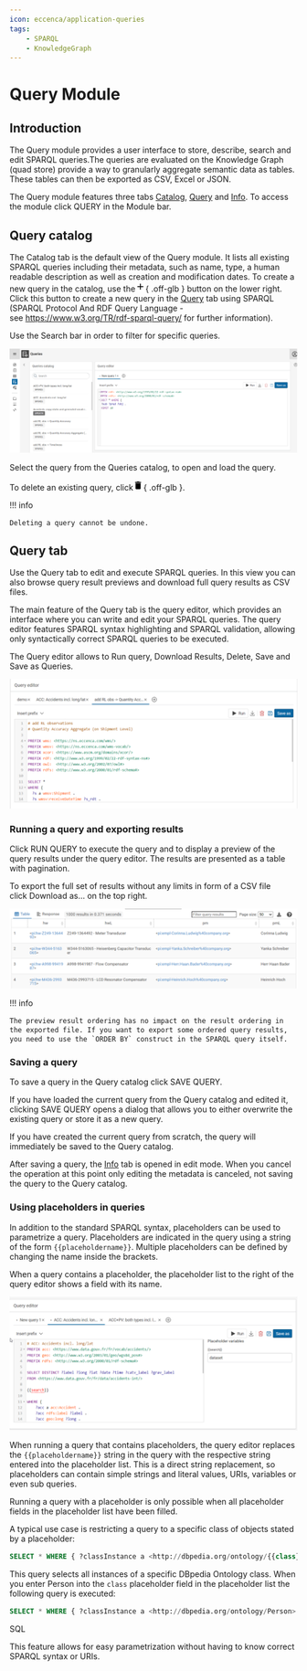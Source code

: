 ```yaml
---
icon: eccenca/application-queries
tags:
    - SPARQL
    - KnowledgeGraph
---
```

# Query Module

## Introduction

The Query module provides a user interface to store, describe, search and edit SPARQL queries.The queries are evaluated on the Knowledge Graph (quad store) provide a way to granularly aggregate semantic data as tables. These tables can then be exported as CSV, Excel or JSON.

The Query module features three tabs [Catalog](#query-catalog), [Query](#query-tab) and [Info](#). To access the module click QUERY in the Module bar.

## Query catalog

The Catalog tab is the default view of the Query module. It lists all existing SPARQL queries including their metadata, such as name, type, a human readable description as well as creation and modification dates. To create a new query in the catalog, use the![](./add.png){ .off-glb } button on the lower right. Click this button to create a new query in the [Query](#query-tab) tab using SPARQL (SPARQL Protocol And RDF Query Language - see <https://www.w3.org/TR/rdf-sparql-query/> for further information).

Use the Search bar in order to filter for specific queries.

![](./Queries.png)

Select the query from the Queries catalog, to open and load the query. 

To delete an existing query, click![](./query1.png){ .off-glb }.

!!! info

    Deleting a query cannot be undone.

## Query tab

Use the Query tab to edit and execute SPARQL queries. In this view you can also browse query result previews and download full query results as CSV files.

The main feature of the Query tab is the query editor, which provides an interface where you can write and edit your SPARQL queries. The query editor features SPARQL syntax highlighting and SPARQL validation, allowing only syntactically correct SPARQL queries to be executed.

The Query editor allows to Run query, Download Results, Delete, Save and Save as Queries.

![](./QueryEditor.png)

### Running a query and exporting results

Click RUN QUERY to execute the query and to display a preview of the query results under the query editor. The results are presented as a table with pagination.

To export the full set of results without any limits in form of a CSV file click Download as... on the top right. 

![](./QueriesResults.png)

!!! info

    The preview result ordering has no impact on the result ordering in the exported file. If you want to export some ordered query results, you need to use the `ORDER BY` construct in the SPARQL query itself.

### Saving a query

To save a query in the Query catalog click SAVE QUERY.

If you have loaded the current query from the Query catalog and edited it, clicking SAVE QUERY opens a dialog that allows you to either overwrite the existing query or store it as a new query.

If you have created the current query from scratch, the query will immediately be saved to the Query catalog.

After saving a query, the [Info](#query-tab) tab is opened in edit mode. When you cancel the operation at this point only editing the metadata is canceled, not saving the query to the Query catalog.

### Using placeholders in queries

In addition to the standard SPARQL syntax, placeholders can be used to parametrize a query. Placeholders are indicated in the query using a string of the form `{{placeholdername}}`. Multiple placeholders can be defined by changing the name inside the brackets.

When a query contains a placeholder, the placeholder list to the right of the query editor shows a field with its name.

![](./placeholder.png)

When running a query that contains placeholders, the query editor replaces the `{{placeholdername}}` string in the query with the respective string entered into the placeholder list. This is a direct string replacement, so placeholders can contain simple strings and literal values, URIs, variables or even sub queries.

Running a query with a placeholder is only possible when all placeholder fields in the placeholder list have been filled.

A typical use case is restricting a query to a specific class of objects stated by a placeholder:

``` sql
SELECT * WHERE { ?classInstance a <http://dbpedia.org/ontology/{{class}}> .}
```

This query selects all instances of a specific DBpedia Ontology class. When you enter Person into the `class` placeholder field in the placeholder list the following query is executed:

``` sql
SELECT * WHERE { ?classInstance a <http://dbpedia.org/ontology/Person> .}
```

SQL

This feature allows for easy parametrization without having to know correct SPARQL syntax or URIs.
